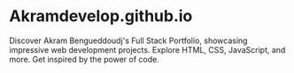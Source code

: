 # Akramdevelop.github.io
Discover Akram Bengueddoudj's Full Stack Portfolio, showcasing impressive web development projects. Explore HTML, CSS, JavaScript, and more. Get inspired by the power of code.
